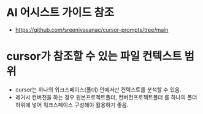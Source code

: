 # AI 어시스트 가이드 참조
- https://github.com/sreenivasanac/cursor-prompts/tree/main

# cursor가 참조할 수 있는 파일 컨텍스트 범위
- cursor는 하나의 워크스페이스(폴더) 안에서만 컨텍스트를 분석할 수 있음. 
- 레거시 컨버전을 하는 경우 원본프로젝트폴더, 컨버전프로젝트폴더 를 하나의 폴더 하위에 넣어 워크스페이스 구성해야 활용하기 좋음.
